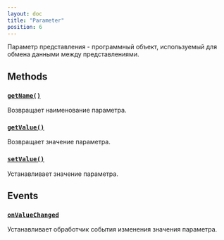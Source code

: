 ```yaml
---
layout: doc
title: "Parameter"
position: 6
---
```


Параметр представления - программный объект, используемый для обмена данными между представлениями.

## Methods

### [`getName()`](Parameter.getName/)

Возвращает наименование параметра.

### [`getValue()`](Parameter.getValue/)

Возвращает значение параметра.

### [`setValue()`](Parameter.setValue/)

Устанавливает значение параметра.

## Events

### [`onValueChanged`](Parameter.onValueChanged/)

Устанавливает обработчик события изменения значения параметра.
